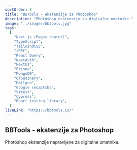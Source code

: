 ```yaml
---
sortOrder: 8
title: "BBTools - ekstenzije za Photoshop"
description: "Photoshop ekstenzije za digitalne umetnike."
image: "../images/bbtools.jpg"
tags:
  [
    "Next.js (Pages router)",
    "TypeScript",
    "TailwindCSS",
    "tRPC",
    "React Query",
    "NextAuth",
    "NextUI",
    "Prisma",
    "MongoDB",
    "Cloudinary",
    "Mailgun",
    "Google recaptcha",
    "Vitest",
    "Cypress",
    "React testing library",
  ]
liveLink: "https://bbtools.io/"
---
```


## BBTools - ekstenzije za Photoshop

Photoshop ekstenzije napravljene za digitalne umetnike.
